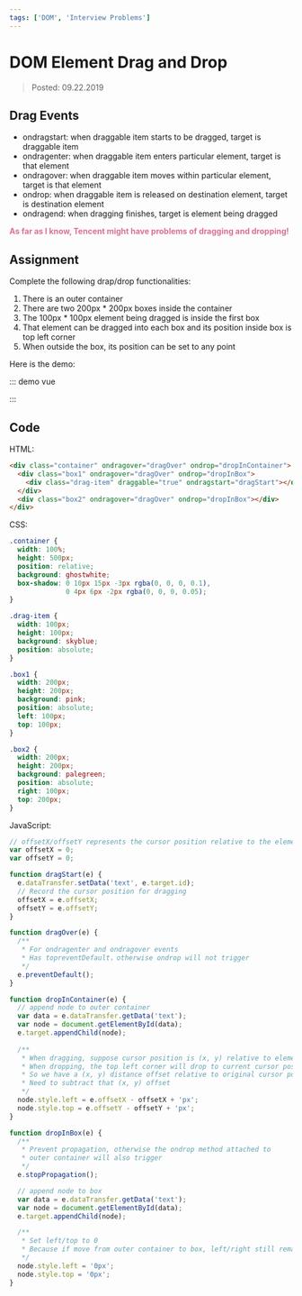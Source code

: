 ```yaml
---
tags: ['DOM', 'Interview Problems']
---
```


# DOM Element Drag and Drop

> Posted: 09.22.2019

<Tag />

## Drag Events

- ondragstart: when draggable item starts to be dragged, target is draggable item
- ondragenter: when draggable item enters particular element, target is that element
- ondragover: when draggable item moves within particular element, target is that element
- ondrop: when draggable item is released on destination element, target is destination element
- ondragend: when dragging finishes, target is element being dragged

<span style='color: palevioletred'>**As far as I know, Tencent might have problems of dragging and dropping!**</span>

## Assignment

Complete the following drap/drop functionalities:

1. There is an outer container
2. There are two 200px * 200px boxes inside the container
3. The 100px * 100px element being dragged is inside the first box
4. That element can be dragged into each box and its position inside box is top left corner
5. When outside the box, its position can be set to any point

Here is the demo:

::: demo vue
<template>
  <div
    class="test-container"
    @dragover="dragOver"
    @drop="dropInContainer"
  >
    <div
      class="box1"
      id="box1"
      @dragover="dragOver"
      @drop="dropInBox"
    >
      <div 
        id="drag-item"
        class="drag-item"
        draggable="true"
        @dragstart="dragStart"
      ></div>
    </div>
    <div
      id="box2"
      class="box2"
      @dragover="dragOver"
      @drop="dropInBox"
    ></div>
  </div>
</template>

<style>
  .test-container {
    width: 100%;
    height: 500px;
    position: relative;
    background: ghostwhite;
    box-shadow: 0 10px 15px -3px rgba(0, 0, 0, 0.1), 0 4px 6px -2px rgba(0, 0, 0, 0.05);
  }

  .drag-item {
    width: 100px;
    height: 100px;
    background: skyblue;
    position: absolute;
  }

  .box1 {
    width: 200px;
    height: 200px;
    background: pink;
    position: absolute;
    left: 100px;
    top: 100px;
  }

  .box2 {
    width: 200px;
    height: 200px;
    background: palegreen;
    position: absolute;
    right: 100px;
    top: 200px;
  }
</style>

<script>
  export default {
    data() {
      return {
        offsetX: 0,
        offsetY: 0,
        target: null
      }
    },
    methods: {
      dragStart: function(e) {
        this.target = e.target;
        this.offsetX = e.offsetX; // 记录下鼠标拖拽时
        this.offsetY = e.offsetY; // 鼠标相对于被拖拽元素的位置
      },
      dragOver: function(e) {
        e.preventDefault();
      },
      dropInContainer: function(e) {
        e.target.appendChild(this.target); // append拖拽元素到container
        this.target.style.left = e.offsetX - this.offsetX + 'px';
        this.target.style.top = e.offsetY - this.offsetY + 'px';
      },
      dropInBox: function(e) {
        e.stopPropagation(); // 阻止冒泡，否则container的drop也会触发
        e.target.appendChild(this.target); // append拖拽元素到box1
        this.target.style.left = '0px'; 
        this.target.style.top = '0px'; // 取
      }
    }
  }
</script>

:::


## Code

HTML:

```html
<div class="container" ondragover="dragOver" ondrop="dropInContainer">
  <div class="box1" ondragover="dragOver" ondrop="dropInBox">
    <div class="drag-item" draggable="true" ondragstart="dragStart"></div>
  </div>
  <div class="box2" ondragover="dragOver" ondrop="dropInBox"></div>
</div>
```


CSS:

```css
.container {
  width: 100%;
  height: 500px;
  position: relative;
  background: ghostwhite;
  box-shadow: 0 10px 15px -3px rgba(0, 0, 0, 0.1), 
              0 4px 6px -2px rgba(0, 0, 0, 0.05);
}

.drag-item {
  width: 100px;
  height: 100px;
  background: skyblue;
  position: absolute;
}

.box1 {
  width: 200px;
  height: 200px;
  background: pink;
  position: absolute;
  left: 100px;
  top: 100px;
}

.box2 {
  width: 200px;
  height: 200px;
  background: palegreen;
  position: absolute;
  right: 100px;
  top: 200px;
}
```

JavaScript:

```javascript
// offsetX/offsetY represents the cursor position relative to the element
var offsetX = 0;
var offsetY = 0;

function dragStart(e) {
  e.dataTransfer.setData('text', e.target.id);
  // Record the cursor position for dragging
  offsetX = e.offsetX;
  offsetY = e.offsetY;
}

function dragOver(e) {
  /**
   * For ondragenter and ondragover events
   * Has topreventDefault，otherwise ondrop will not trigger
   */
  e.preventDefault();
}

function dropInContainer(e) {
  // append node to outer container
  var data = e.dataTransfer.getData('text');
  var node = document.getElementById(data);
  e.target.appendChild(node);
  
  /**
   * When dragging, suppose cursor position is (x, y) relative to element
   * When dropping, the top left corner will drop to current cursor position
   * So we have a (x, y) distance offset relative to original cursor position
   * Need to subtract that (x, y) offset
   */
  node.style.left = e.offsetX - offsetX + 'px';
  node.style.top = e.offsetY - offsetY + 'px';
}

function dropInBox(e) {
  /**
   * Prevent propagation, otherwise the ondrop method attached to 
   * outer container will also trigger
   */
  e.stopPropagation();

  // append node to box
  var data = e.dataTransfer.getData('text');
  var node = document.getElementById(data);
  e.target.appendChild(node);

  /**
   * Set left/top to 0
   * Because if move from outer container to box, left/right still remains same
   */
  node.style.left = '0px'; 
  node.style.top = '0px';
}
```

<Disqus />